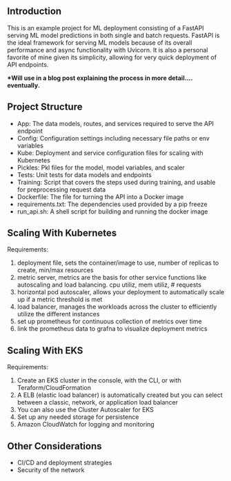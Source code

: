 ## Introduction
This is an example project for ML deployment consisting of a FastAPI serving ML model predictions in both single and batch requests.
FastAPI is the ideal framework for serving ML models because of its overall performance and async functionality with Uvicorn.  It is also a personal favorite of mine given its simplicity, allowing for very quick deployment of API endpoints.

<b>*Will use in a blog post explaining the process in more detail.... eventually.</b>

## Project Structure
- App: The data models, routes, and services required to serve the API endpoint
- Config: Configuration settings including necessary file paths or env variables
- Kube: Deployment and service configuration files for scaling with Kubernetes
- Pickles: Pkl files for the model, model variables, and scaler
- Tests: Unit tests for data models and endpoints
- Training: Script that covers the steps used during training, and usable for preprocessing request data
- Dockerfile: The file for turning the API into a Docker image
- requirements.txt: The dependencies used provided by a pip freeze
- run_api.sh: A shell script for building and running the docker image

## Scaling With Kubernetes
Requirements:
1. deployment file, sets the container/image to use, number of replicas to create, min/max resources
2. metric server, metrics are the basis for other service functions like autoscaling and load balancing. cpu utiliz, mem utiliz, # requests
3. horizontal pod autoscaler, allows your deployment to automatically scale up if a metric threshold is met
4. load balancer, manages the workloads across the cluster to efficiently utilize the different instances
5. set up prometheus for continuous collection of metrics over time
6. link the prometheus data to grafna to visualize deployment metrics

## Scaling With EKS
Requirements:
1. Create an EKS cluster in the console, with the CLI, or with Teraform/CloudFormation 
2. A ELB (elastic load balancer) is automatically created but you can select between a classic, network, or application load balancer 
3. You can also use the Cluster Autoscaler for EKS
4. Set up any needed storage for persistence
5. Amazon CloudWatch for logging and monitoring



## Other Considerations
- CI/CD and deployment strategies
- Security of the network 
